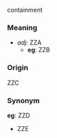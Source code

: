 containment
### Meaning
+ _adj_: ZZA
	+ __eg__: ZZB

### Origin

ZZC

### Synonym

__eg__: ZZD

+ ZZE


